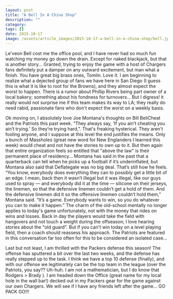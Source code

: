 ```yaml
---
layout: post
title: "A Bell In A China Shop"
description: ""
category:
tags: []
date: 2015-10-17
image: /assets/article_images/2015-10-17-a-bell-in-a-china-shop/bell.jpg
---
```


Le'veon Bell cost me the office pool, and I have never had so much fun watching my money go down the drain. Except for naked blackjack, but that is another story... Granted, trying to enjoy the game with a host of Chargers fans definitely put a damper on any outward excitement, but man what a finish. You have great big brass ones, Tomlin. Love it. I am beginning to realize what a dejected group of fans we have here in San Diego (I guess this is what it is like to root for the Browns), and they almost expect the worst to happen. There is a rumor about Phillip Rivers being part owner of a local bakery; something about his fondness for turnovers... But I digress! it really would not surprise me if this team makes its way to LA; they really do need rabid, passionate fans who don't expect the worst on a weekly basis.

Ok moving on, I absolutely love Joe Montana's thoughts on Bill BeliCheat and the Patriots this past week. “They always say, ‘If you ain’t cheating you ain’t trying.’ So they’re trying hard,”. That's freaking hysterical. They aren't fooling anyone, and I suppose at this level the end justifies the means. Only a bunch of Massholes (great new word for New Englanders I learned this week) would cheat and not have the stones to own up to it. But then again that entire organization feels so entitled that "above the law" is their permanent place of residency... Montana has said in the past that a quarterback can tell when he picks up a football if it’s underinflated, but Montana also said that Deflategate was no big deal. That’s still how he feels. “You know, everybody does everything they can to possibly get a little bit of an edge. I mean, back then it wasn’t illegal but it was illegal, like our guys used to spray — and everybody did it at the time — silicone on their jerseys, the linemen, so that the defensive linemen couldn’t get a hold of them. And the defensive linemen did it so the offensive linemen couldn’t hold them,” Montana said. “It’s a game. Everybody wants to win, so you do whatever you can to make it happen.” The charm of the old-school mentally no longer applies to today's game unfortunately, not with the money that rides on wins and losses. Back in day the players would take the field with hangovers and not touch a weight during the offseason; I love hearing stories about the "old guard". But if you can't win today on a level playing field, then a coach should reassess his approach. The Patriots are featured in this conversation far too often for this to be considered an isolated case...

Last but not least, I am thrilled with the Packers defense this season! The offense has sputtered a bit over the last two weeks, and the defense has really stepped up to the task. I think we have a top 10 defense (finally), and with our offense we legitimately can be the top team in the league (over the Patriots, you say?? Uh-huh. I am not a mathematician, but I do know that Rodgers > Brady ). I am headed down the Office (great name for my local hole in the wall bar!) decked out in my Packers gear for the game against our own Chargers. We will see if I have any friends left after the game... GO PACK GO!!!

